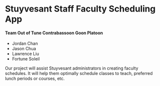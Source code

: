 # Stuyvesant Staff Faculty Scheduling App

#### Team  Out of Tune Contrabassoon Goon Platoon
- Jordan Chan
- Jason Chua
- Lawrence Liu
- Fortune Soleil

Our project will assist Stuyvesant administrators in creating faculty schedules. It will help them optimally schedule classes to teach, preferred lunch periods or courses, etc.
